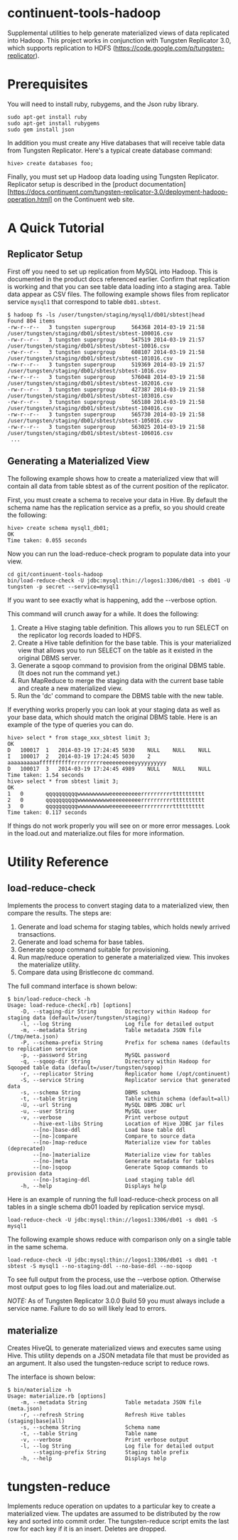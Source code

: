 continuent-tools-hadoop
=======================

Supplemental utilities to help generate materialized views of data 
replicated into Hadoop. This project works in conjunction
with Tungsten Replicator 3.0, which supports replication to HDFS
(https://code.google.com/p/tungsten-replicator).

# Prerequisites

You will need to install ruby, rubygems, and the Json ruby library. 

	sudo apt-get install ruby
	sudo apt-get install rubygems
	sudo gem install json

In addition you must create any Hive databases that will receive table data
from Tungsten Replicator. Here's a typical create database command: 

	hive> create databases foo;

Finally, you must set up Hadoop data loading using Tungsten Replicator.  
Replicator setup is described in the [product documentation][https://docs.continuent.com/tungsten-replicator-3.0/deployment-hadoop-operation.html] 
on the Continuent web site.

# A Quick Tutorial 

## Replicator Setup

First off you need to set up replication from MySQL into Hadoop.  This is 
documented in the product docs referenced earlier.  Confirm that replication 
is working and that you can see table data loading into a staging area.  Table
data appear as CSV files.  The following example shows files from replicator
service `mysql1` that correspond to table `db01.sbtest`.

    $ hadoop fs -ls /user/tungsten/staging/mysql1/db01/sbtest|head
    Found 804 items
    -rw-r--r--   3 tungsten supergroup     564368 2014-03-19 21:58 /user/tungsten/staging/db01/sbtest/sbtest-100016.csv
    -rw-r--r--   3 tungsten supergroup     547519 2014-03-19 21:57 /user/tungsten/staging/db01/sbtest/sbtest-10016.csv
    -rw-r--r--   3 tungsten supergroup     608107 2014-03-19 21:58 /user/tungsten/staging/db01/sbtest/sbtest-101016.csv
    -rw-r--r--   3 tungsten supergroup     519369 2014-03-19 21:57 /user/tungsten/staging/db01/sbtest/sbtest-1016.csv
    -rw-r--r--   3 tungsten supergroup     576048 2014-03-19 21:58 /user/tungsten/staging/db01/sbtest/sbtest-102016.csv
    -rw-r--r--   3 tungsten supergroup     427387 2014-03-19 21:58 /user/tungsten/staging/db01/sbtest/sbtest-103016.csv
    -rw-r--r--   3 tungsten supergroup     565180 2014-03-19 21:58 /user/tungsten/staging/db01/sbtest/sbtest-104016.csv
    -rw-r--r--   3 tungsten supergroup     565730 2014-03-19 21:58 /user/tungsten/staging/db01/sbtest/sbtest-105016.csv
    -rw-r--r--   3 tungsten supergroup     563025 2014-03-19 21:58 /user/tungsten/staging/db01/sbtest/sbtest-106016.csv
     ...

## Generating a Materialized View 

The following example shows how to create a materialized view that will 
contain all data from table sbtest as of the current position of the 
replicator.

First, you must create a schema to receive your data in Hive.  By default the
schema name has the replication service as a prefix, so you should create the
following: 

    hive> create schema mysql1_db01; 
    OK
    Time taken: 0.055 seconds

Now you can run the load-reduce-check program to populate data into your view. 

    cd git/continuent-tools-hadoop
    bin/load-reduce-check -U jdbc:mysql:thin://logos1:3306/db01 -s db01 -U tungsten -p secret --service=mysql1

If you want to see exactly what is happening, add the --verbose option. 

This command will crunch away for a while. It does the following: 

1. Create a Hive staging table definition.  This allows you to run SELECT on the replicator log records loaded to HDFS. 
2. Create a Hive table definition for the base table.  This is your materialized view that allows you to run SELECT on the table as it existed in the original DBMS server. 
3. Generate a sqoop command to provision from the original DBMS table. (It does not run the command yet.)
4. Run MapReduce to merge the staging data with the current base table
 and create a new materialized view.  
5. Run the 'dc' command to compare the DBMS table with the new table. 

If everything works properly you can look at your staging data as well as your base data, which should match the original DBMS table.  Here is an example of the type of queries you can do. 

    hive> select * from stage_xxx_sbtest limit 3;
    OK
    D	100017	1	2014-03-19 17:24:45	5030	NULL	NULL	NULL
    I	100017	2	2014-03-19 17:24:45	5030	2		aaaaaaaaaaffffffffffrrrrrrrrrreeeeeeeeeeyyyyyyyyyy
    D	100017	3	2014-03-19 17:24:45	4989	NULL	NULL	NULL
    Time taken: 1.54 seconds
    hive> select * from sbtest limit 3;
    OK
    1	0		qqqqqqqqqqwwwwwwwwwweeeeeeeeeerrrrrrrrrrtttttttttt
    2	0		qqqqqqqqqqwwwwwwwwwweeeeeeeeeerrrrrrrrrrtttttttttt
    3	0		qqqqqqqqqqwwwwwwwwwweeeeeeeeeerrrrrrrrrrtttttttttt
    Time taken: 0.117 seconds

If things do not work properly you will see on or more error messages.  Look in the load.out and materialize.out files for more information. 

# Utility Reference
## load-reduce-check

Implements the process to convert staging data to a materialized view, 
then compare the results.  The steps are: 

1. Generate and load schema for staging tables, which holds newly arrived transactions. 
2. Generate and load schema for base tables. 
3. Generate sqoop command suitable for provisioning.
4. Run map/reduce operation to generate a materialized view.  This invokes the materialize utility. 
5. Compare data using Bristlecone dc command. 

The full command interface is shown below: 

	$ bin/load-reduce-check -h
    Usage: load-reduce-check[.rb] [options]
        -D, --staging-dir String         Directory within Hadoop for staging data (default=/user/tungsten/staging)
        -l, --log String                 Log file for detailed output
        -m, --metadata String            Table metadata JSON file (/tmp/meta.json)
        -P, --schema-prefix String       Prefix for schema names (defaults to replication service
        -p, --password String            MySQL password
        -q, --sqoop-dir String           Directory within Hadoop for Sqooped table data (default=/user/tungsten/sqoop)
        -r, --replicator String          Replicator home (/opt/continuent)
        -S, --service String             Replicator service that generated data
        -s, --schema String              DBMS schema
        -t, --table String               Table within schema (default=all)
        -U, --url String                 MySQL DBMS JDBC url
        -u, --user String                MySQL user
        -v, --verbose                    Print verbose output
            --hive-ext-libs String       Location of Hive JDBC jar files
            --[no-]base-ddl              Load base table ddl
            --[no-]compare               Compare to source data
            --[no-]map-reduce            Materialize view for tables (deprecated)
            --[no-]materialize           Materialize view for tables
            --[no-]meta                  Generate metadata for tables
            --[no-]sqoop                 Generate Sqoop commands to provision data
            --[no-]staging-ddl           Load staging table ddl
        -h, --help                       Displays help

Here is an example of running the full load-reduce-check process on all tables
in a single schema db01 loaded by replication service mysql. 

	load-reduce-check -U jdbc:mysql:thin://logos1:3306/db01 -s db01 -S mysql1

The following example shows reduce with comparison only on a single table in the same schema. 
	
	load-reduce-check -U jdbc:mysql:thin://logos1:3306/db01 -s db01 -t sbtest -S mysql1 --no-staging-ddl --no-base-ddl --no-sqoop

To see full output from the process, use the --verbose option.  Otherwise most output goes to log files load.out and materialize.out.  

_NOTE:_ As of Tungsten Replicator 3.0.0 Build 59 you must always include a service name.  Failure to do so will likely lead to errors. 

## materialize

Creates HiveQL to generate materialized views and executes same using
Hive.  This utility depends on a JSON metadata file that must be provided
as an argument.  It also used the tungsten-reduce script to reduce rows.

The interface is shown below: 

	$ bin/materialize -h
	Usage: materialize.rb [options]
	    -m, --metadata String            Table metadata JSON file (meta.json)
	    -r, --refresh String             Refresh Hive tables (staging|base|all)
	    -s, --schema String              Schema name
	    -t, --table String               Table name
	    -v, --verbose                    Print verbose output
	    -l, --log String                 Log file for detailed output
	        --staging-prefix String      Staging table prefix
	    -h, --help                       Displays help

# tungsten-reduce

Implements reduce operation on updates to a particular key to create
a materialized view.  The updates are assumed to be distributed by the
row key and sorted into commit order.  The tungsten-reduce script emits
the last row for each key if it is an insert.  Deletes are dropped.

